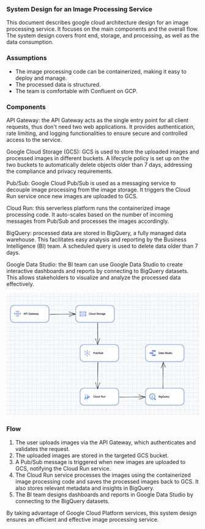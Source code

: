 ### System Design for an Image Processing Service
This document describes google cloud architecture design for an image processing service.
It focuses on the main components and the overall flow. 
The system design covers front end, storage, and processing, as well as the data consumption.

### Assumptions

* The image processing code can be containerized, making it easy to deploy and manage.
* The processed data is structured.
* The team is comfortable with Confluent on GCP.

### Components

API Gateway: the API Gateway acts as the single entry point for all client requests, thus don't need two web applications. It provides authentication, rate limiting, and logging functionalities to ensure secure and controlled access to the service.

Google Cloud Storage (GCS): GCS is used to store the uploaded images and processed images in different buckets. A lifecycle policy is set up on the two buckets to automatically delete objects older than 7 days, addressing the compliance and privacy requirements. 

Pub/Sub: Google Cloud Pub/Sub is used as a messaging service to decouple image processing from the image storage. It triggers the Cloud Run service once new images are uploaded to GCS.

Cloud Run: this serverless platform runs the containerized image processing code. It auto-scales based on the number of incoming messages from Pub/Sub and processes the images accordingly.

BigQuery: processed data are stored in BigQuery, a fully managed data warehouse. This facilitates easy analysis and reporting by the Business Intelligence (BI) team. A scheduled query is used to delete data older than 7 days.

Google Data Studio: the BI team can use Google Data Studio to create interactive dashboards and reports by connecting to BigQuery datasets. This allows stakeholders to visualize and analyze the processed data effectively. 

![result image](./main_components.png)

### Flow
1. The user uploads images via the API Gateway, which authenticates and validates the request.
2. The uploaded images are stored in the targeted GCS bucket.
3. A Pub/Sub message is triggered when new images are uploaded to GCS, notifying the Cloud Run service.
4. The Cloud Run service processes the images using the containerized image processing code and saves the processed images back to GCS. It also stores relevant metadata and insights in BigQuery.
5. The BI team designs dashboards and reports in Google Data Studio by connecting to the BigQuery datasets.

By taking advantage of Google Cloud Platform services, this system design ensures an efficient and effective image processing service.




